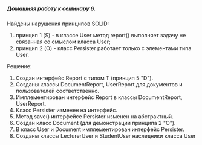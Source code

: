 ##### Домашняя работу к семинару 6.

Найдены нарушения принципов SOLID:
1. принцип 1 (S) - в классе User метод report() выполняет задачу не связанная со смыслом класса User;
2. принцип 2 (O) - класс Persister работает только с элементами типа User.


Решение:
1. Создан интерфейс Report с типом T (принцип 5 "D").
2. Созданы классы DocumentReport, UserReport для документов и пользователей соответственно.
3. Имплементирован интерфейс Report в классы DocumentReport, UserReport.
4. Класс Persister изменен на интерфейс.
5. Метод save() интерфейсе Persister изменен на абстрактный.
5. Создан класс Document (для демонстрации принципа 2 "O").
6. В класс User и Document имплементирован интерфейс Persister.
7. Созданы классы LecturerUser и StudentUser наследники класса User

